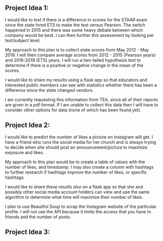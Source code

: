 ## Project Idea 1:
I would like to test if there is a difference in scores for the STAAR exam since the state hired ETS to make the test versus Pearson. The switch happened in 2015 and there was some heavy debate between which company would be best. I can then further this assessment by looking per test/subject level.

My approach to this plan is to collect state scores from May 2012 - May 2019. I will then compare average scores from 2012 - 2015 (Pearson years) and 2016-2019 (ETS) years. I will run a two-tailed hypothesis test to determine if there is a positive or negative change in the mean of the scores. 

I would like to share my results using a flask app so that educators and interested public members can see with statistics whether there has been a difference since the state changed vendors. 

I am currently requesting this information from TEA, since all of their reports are given in a pdf format. If I am unable to collect this data then I will have to consider other options for data (none of which has been found yet).

## Project Idea 2:
I would like to predict the number of likes a picture on instagram will get. I have a friend who runs the social media for her church and is always trying to decide when she should post an announcement/picture to maximize exposure and likes. 

My approach to this plan would be to create a table of values with the number of likes, and timestamp. I may also create a column with hashtags to further research if hashtags improve the number of likes, or specific hashtags.  

I would like to share these results also on a flask app so that she and possibly other social media account holders can view and use the same algorithm to determine what time will maximize their number of likes.

I plan to use Beauitful Soup to scrap the Instagram website of the particular profile. I will not use the API because it limits the access that you have to friends and the number of posts. 

## Project Idea 3: 
